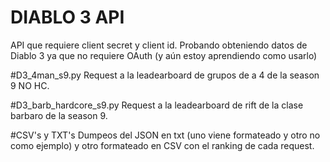 # DIABLO 3 API
API que requiere client secret y client id. Probando obteniendo datos de Diablo 3 ya que no requiere OAuth (y aún estoy aprendiendo como usarlo)

#D3_4man_s9.py
Request a la leadearboard de grupos de a 4 de la season 9 NO HC.

#D3_barb_hardcore_s9.py
Request a la leadearboard de rift de la clase barbaro de la season 9.

#CSV's y TXT's
Dumpeos del JSON en txt (uno viene formateado y otro no como ejemplo) y otro formateado en CSV con el ranking de cada request.
